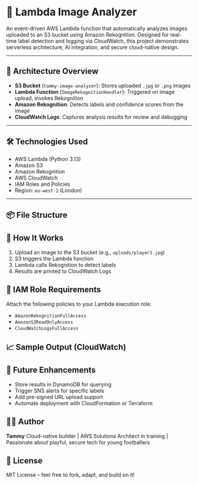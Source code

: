 # 🧠 Lambda Image Analyzer

An event-driven AWS Lambda function that automatically analyzes images uploaded to an S3 bucket using Amazon Rekognition. Designed for real-time label detection and logging via CloudWatch, this project demonstrates serverless architecture, AI integration, and secure cloud-native design.

---

## 🚀 Architecture Overview

- **S3 Bucket** (`tammy-image-analyzer`): Stores uploaded `.jpg` or `.png` images
- **Lambda Function** (`ImageRekognitionHandler`): Triggered on image upload, invokes Rekognition
- **Amazon Rekognition**: Detects labels and confidence scores from the image
- **CloudWatch Logs**: Captures analysis results for review and debugging

---

## 🛠️ Technologies Used

- AWS Lambda (Python 3.13)
- Amazon S3
- Amazon Rekognition
- AWS CloudWatch
- IAM Roles and Policies
- Region: `eu-west-2` (London)

---

## 📦 File Structure

## 🧪 How It Works

1. Upload an image to the S3 bucket (e.g., `uploads/player1.jpg`)
2. S3 triggers the Lambda function
3. Lambda calls Rekognition to detect labels
4. Results are printed to CloudWatch Logs

## 🔐 IAM Role Requirements

Attach the following policies to your Lambda execution role:
- `AmazonRekognitionFullAccess`
- `AmazonS3ReadOnlyAccess`
- `CloudWatchLogsFullAccess`

## 📈 Sample Output (CloudWatch)

## 🧩 Future Enhancements

- Store results in DynamoDB for querying
- Trigger SNS alerts for specific labels
- Add pre-signed URL upload support
- Automate deployment with CloudFormation or Terraform

## 🧑‍💻 Author

**Tammy**
Cloud-native builder | AWS Solutions Architect in training | Passionate about playful, secure tech for young footballers

## 📄 License

MIT License – feel free to fork, adapt, and build on it!
